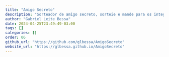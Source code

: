 ```yaml
---
title: "Amigo Secreto"
description: "Sorteador de amigo secreto, sorteie e mande para os integrantes."
author: "Gabriel Leite Bessa"
date: 2024-04-25T23:49:49-03:00
tags: []
categories: []
order: 06
github_url: "https://github.com/glbessa/AmigoSecreto"
website_url: "https://glbessa.github.io/AmigoSecreto"
---
```


